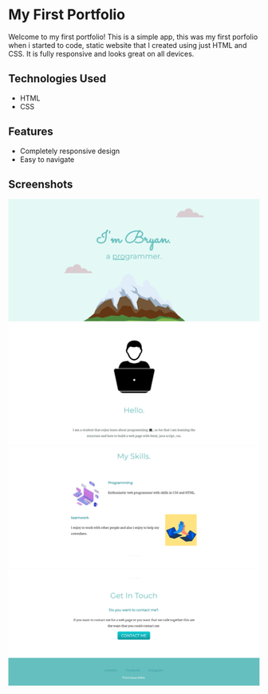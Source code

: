 # My First Portfolio

Welcome to my first portfolio! This is a simple app, this was my first porfolio when i started to code, static website that I created using just HTML and CSS. It is fully responsive and looks great on all devices.

## Technologies Used
- HTML
- CSS

## Features
- Completely responsive design
- Easy to navigate

## Screenshots

![Screenshot of homepage](/screenshots/home.png)
![Screenshot of about page](/screenshots/about.png)
![Screenshot of skills page](/screenshots/skills.png)
![Screenshot of contact page](/screenshots/ContactMe.png)

